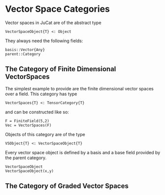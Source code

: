 # Vector Space Categories

Vector spaces in JuCat are of the abstract type

```
VectorSpaceObject{T} <: Object
```

They always need the following fields:

```
basis::Vector{Any}
parent::Category
```

## The Category of Finite Dimensional VectorSpaces

The simplest example to provide are the finite dimensional vector spaces over a field.
This category has type

```
VectorSpaces{T} <: TensorCategory{T}
```

and can be constructed like so:

```@example
F = FiniteField(5,2)
Vec = VectorSpaces(F)
```

Objects of this category are of the type

```
VSObject{T} <: VectorSpaceObject{T}
```

Every vector space object is defined by a basis and a base field provided by the
parent category.

```@docs
VectorSpaceObject
VectorSpaceObject(x,y)
```

## The Category of Graded Vector Spaces
